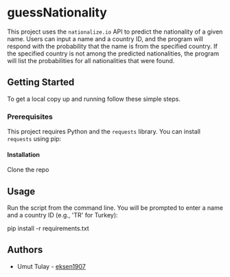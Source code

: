# guessNationality

This project uses the `nationalize.io` API to predict the nationality of a given name. Users can input a name and a country ID, and the program will respond with the probability that the name is from the specified country. If the specified country is not among the predicted nationalities, the program will list the probabilities for all nationalities that were found.

## Getting Started

To get a local copy up and running follow these simple steps.

### Prerequisites

This project requires Python and the `requests` library. You can install `requests` using pip:

#### Installation

Clone the repo

## Usage

Run the script from the command line. You will be prompted to enter a name and a country ID (e.g., 'TR' for Turkey):

pip install -r requirements.txt

## Authors

* Umut Tulay - [eksen1907](https://github.com/eksen1907)
